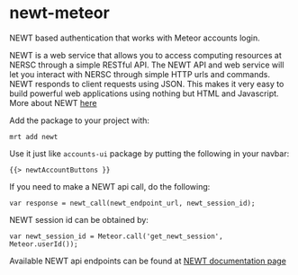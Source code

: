 newt-meteor
===========

NEWT based authentication that works with Meteor accounts login. 

NEWT is a web service that allows you to access computing resources at NERSC through a simple RESTful API. The NEWT API and web service will let you interact with NERSC through simple HTTP urls and commands. NEWT responds to client requests using JSON. This makes it very easy to build powerful web applications using nothing but HTML and Javascript. More about NEWT [here](https://newt.nersc.gov/)

Add the package to your project with:

    mrt add newt

Use it just like `accounts-ui` package by putting the following in your navbar:

    {{> newtAccountButtons }}
  
If you need to make a NEWT api call, do the following:
  
    var response = newt_call(newt_endpoint_url, newt_session_id);
  
NEWT session id can be obtained by:
  
    var newt_session_id = Meteor.call('get_newt_session', Meteor.userId());
  
Available NEWT api endpoints can be found at [NEWT documentation page](https://newt.nersc.gov/api/)





